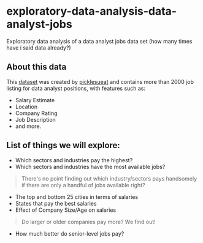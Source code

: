 # exploratory-data-analysis-data-analyst-jobs
Exploratory data analysis of a data analyst jobs data set (how many times have i said data already?)

## About this data
This [dataset](https://www.kaggle.com/andrewmvd/data-analyst-jobs) was created by [picklesueat](https://github.com/picklesueat/data_jobs_data) and contains more than 2000 job listing for data analyst positions, with features such as:

- Salary Estimate
- Location
- Company Rating
- Job Description
- and more.

## List of things we will explore:
- Which sectors and industries pay the highest?
- Which sectors and industries have the most available jobs?
 > There's no point finding out which industry/sectors pays handsomely if there are only a handful of jobs available right?
- The top and bottom 25 cities in terms of salaries
- States that pay the best salaries
- Effect of Company Size/Age on salaries
 > Do larger or older companies pay more? We find out!
- How much better do senior-level jobs pay?
